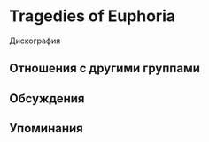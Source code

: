 # Tragedies of Euphoria

Дискография

## Отношения с другими группами


## Обсуждения


## Упоминания

